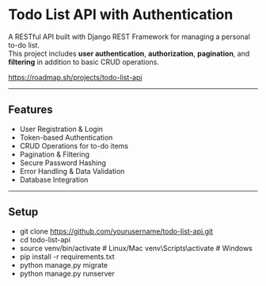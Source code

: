 #  Todo List API with Authentication

A RESTful API built with Django REST Framework for managing a personal to-do list.  
This project includes **user authentication**, **authorization**, **pagination**, and **filtering** in addition to basic CRUD operations.

https://roadmap.sh/projects/todo-list-api

---

##  Features
- User Registration & Login
- Token-based Authentication
- CRUD Operations for to-do items
- Pagination & Filtering
- Secure Password Hashing
- Error Handling & Data Validation
- Database Integration

---


 ## Setup


- git clone https://github.com/yourusername/todo-list-api.git
- cd todo-list-api
- source venv/bin/activate   # Linux/Mac    venv\Scripts\activate      # Windows
- pip install -r requirements.txt
- python manage.py migrate
- python manage.py runserver




